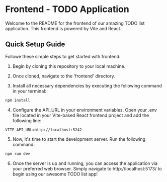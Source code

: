 # Frontend - TODO Application

Welcome to the README for the frontend of our amazing TODO list application. This frontend is powered by Vite and React.

## Quick Setup Guide

Followe these simple steps to get started with frontend:

1. Begin by cloning this repository to your local machine.

2. Once cloned, navigate to the 'frontend' directory.

3. Install all necessary dependencies by executing the following command in your terminal:
```bash
npm install
```
4. Configure the API_URL in your environment variables. Open your .env file located in your Vite-based React frontend project and add the following line:
```plaintext
VITE_API_URL=http://localhost:5242
```
5. Now, it's time to start the development server. Run the following command:
```bash
npm run dev
```
6. Once the server is up and running, you can access the application via your preferred web browser. Simply navigate to http://localhost:5173/ to begin using our awesome TODO list app!